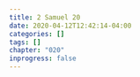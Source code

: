 ```yaml
---
title: 2 Samuel 20
date: 2020-04-12T12:42:14-04:00
categories: []
tags: []
chapter: "020"
inprogress: false
---
```


